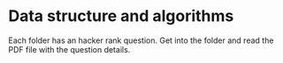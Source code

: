 # Data structure and algorithms

Each folder has an hacker rank question. 
Get into the folder and read the PDF file with the question details.
